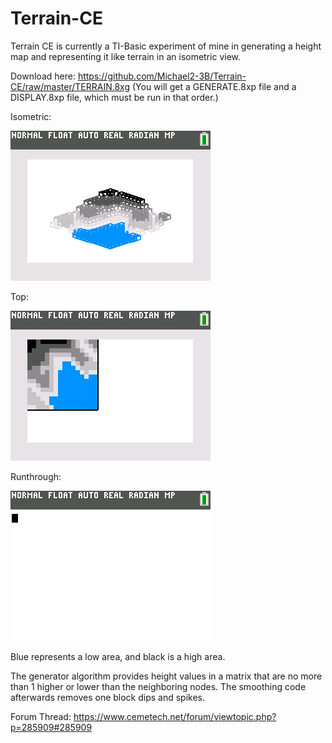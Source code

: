 # Terrain-CE
Terrain CE is currently a TI-Basic experiment of mine in generating a height map and representing it like terrain in an isometric view.

Download here: https://github.com/Michael2-3B/Terrain-CE/raw/master/TERRAIN.8xg
(You will get a GENERATE.8xp file and a DISPLAY.8xp file, which must be run in that order.)

Isometric:

![Isometric View](https://raw.githubusercontent.com/Michael2-3B/Terrain-CE/master/isometry.png)

Top:

![Top Down View](https://raw.githubusercontent.com/Michael2-3B/Terrain-CE/master/topdown.png)

Runthrough:

![Runthrough of Program Gif](https://raw.githubusercontent.com/Michael2-3B/Terrain-CE/master/runthrough.png)

Blue represents a low area, and black is a high area.

The generator algorithm provides height values in a matrix that are no more than 1 higher or lower than the neighboring nodes.
The smoothing code afterwards removes one block dips and spikes.

Forum Thread:
https://www.cemetech.net/forum/viewtopic.php?p=285909#285909
